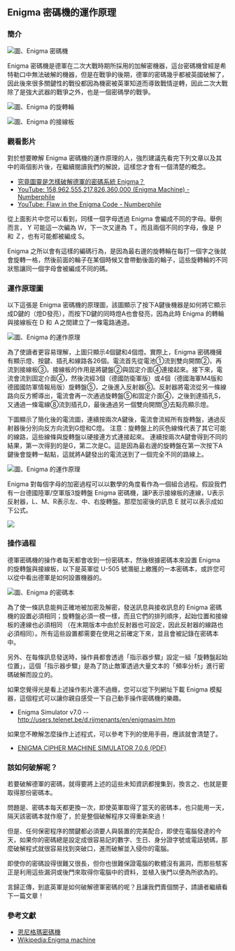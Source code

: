 ## Enigma 密碼機的運作原理

### 簡介

![圖、Enigma 密碼機](Four-rotor-enigma.jpg)

Enigma 密碼機是德軍在二次大戰時期所採用的加解密機器，這台密碼機曾經是希特勒口中無法破解的機器，但是在戰爭的後期，德軍的密碼幾乎都被英國破解了，因此後來很多關鍵性的戰役都因為機密被英軍知道而導致戰情逆轉，因此二次大戰除了是強大武器的戰爭之外，也是一個密碼學的戰爭。

![圖、Enigma 的旋轉輪](640px-Enigma-rotor-stack.jpg)

![圖、Enigma 的接線板](640px-Enigma-plugboard.jpg)

### 觀看影片

對於想要瞭解 Enigma 密碼機的運作原理的人，強烈建議先看完下列文章以及其中的兩個影片後，在繼續閱讀我們的解說，這樣您才會有一個清楚的概念。

* [究竟圖靈是怎樣破解德軍的密碼系統 Enigma？](http://www.inside.com.tw/2015/03/03/how-did-alan-turing-figure-out-the-enigma-machine)
 * [YouTube: 158,962,555,217,826,360,000 (Enigma Machine) - Numberphile](https://www.youtube.com/watch?v=G2_Q9FoD-oQ)
 * [YouTube: Flaw in the Enigma Code - Numberphile](https://www.youtube.com/watch?v=V4V2bpZlqx8)

從上面影片中您可以看到，同樣一個字母透過 Enigma 會編成不同的字母。舉例而言， Y 可能這一次編為 Ｗ，下一次又邊為 Ｔ。而且兩個不同的字母，像是 Ｐ和 Ｚ，也有可能都被編成 S。

Enigma 之所以會有這樣的編碼行為，是因為最右邊的旋轉輪在每打一個字之後就會旋轉一格，然後前面的輪子在某個時候又會帶動後面的輪子，這些旋轉輪的不同狀態讓同一個字母會被編成不同的碼。

### 運作原理圖

以下這張是 Enigma 密碼機的原理圖，該圖顯示了按下A鍵後機器是如何將它顯示成D鍵的（燈D發亮），而按下D鍵的同時燈A也會發亮，因為此時 Enigma 的轉輪與接線板在 D 和 Ａ之間建立了一條電路通道。

![圖、Enigma 的運作原理](Enigma_wiring_kleur.svg.png)

為了使讀者更容易理解，上圖只顯示4個鍵和4個燈。實際上，Enigma 密碼機擁有顯示燈、按鍵、插孔和線路各26個。電流首先從電池①流到雙向開關②，再流到接線板③。接線板的作用是將鍵盤②與固定介面④連接起來。接下來，電流會流到固定介面④，然後流經3個（德國防衛軍版）或4個（德國海軍M4版和德國國防軍情報局版）旋轉盤⑤，之後進入反射器⑥。反射器將電流從另一條線路向反方嚮導出，電流會再一次通過旋轉盤⑤和固定介面④，之後到達插孔S，又通過一條電線⑧流到插孔D，最後通過另一個雙向開關⑨去點亮顯示燈。

下圖顯示了簡化後的電流圖，連續按兩次A鍵後，電流會流經所有旋轉盤，通過反射器後分別向反方向流到G燈和C燈。 注意：旋轉盤上的灰色線條代表了其它可能的線路，這些線條與旋轉盤以硬接連方式連接起來。 連續按兩次A鍵會得到不同的結果，第一次得到的是G，第二次是C。這是因為最右邊的旋轉盤在第一次按下A鍵後會旋轉一點點，這就將A鍵發出的電流送到了一個完全不同的路線上。

![圖、Enigma 的運作原理](633px-Enigma-action.svg.png)

Enigma  對每個字母的加密過程可以以數學的角度看作為一個組合過程。假設我們有一台德國陸軍/空軍版3旋轉盤 Enigma 密碼機，讓P表示接線板的連線，U表示反射器，L、M、R表示左、中、右旋轉盤。那麼加密後的訊息 E 就可以表示成如下公式。

![](EnigmaMath.png)

### 操作過程

德軍密碼機的操作者每天都會收到一份密碼本，然後根據密碼本來設置 Enigma  的旋轉盤與接線板，以下是英軍從 U-505 號潛艇上繳獲的一本密碼本，或許您可以從中看出德軍是如何設置機器的。

![圖、Enigma 的密碼本](1024px-Kenngruppenheft.jpg)

為了使一條訊息能夠正確地被加密及解密，發送訊息與接收訊息的 Enigma  密碼機的設置必須相同；旋轉盤必須一模一樣，而且它們的排列順序，起始位置和接線板的連線也必須相同 （在末期版本中由於反射器也可設定，因此反射器的線路也必須相同）。所有這些設置都需要在使用之前確定下來，並且會被記錄在密碼本中。

另外、在每條訊息發送時，操作員都會透過「指示器步驟」設定一組「旋轉盤起始位置」，這個「指示器步驟」是為了防止敵軍透過大量文本的「頻率分析」進行密碼破解而設立的。

如果您覺得光是看上述操作影片還不過癮，您可以從下列網址下載 Enigma 模擬器，這個程式可以讓你親自感受一下自己動手操作密碼機的樂趣。

* Enigma Simulator v7.0 -- <http://users.telenet.be/d.rijmenants/en/enigmasim.htm>

如果您不瞭解怎麼操作上述程式，可以參考下列的使用手冊，應該就會清楚了。

* [ENIGMA CIPHER MACHINE SIMULATOR 7.0.6 (PDF)](http://users.telenet.be/d.rijmenants/Enigma%20Sim%20Manual.pdf)

### 該如何破解呢？

若要破解德軍的密碼，就得要將上述的這些未知資訊都搜集到，換言之、也就是要取得那份密碼本。

問題是、密碼本每天都更換一次，即使英軍取得了當天的密碼本，也只能用一天，隔天該密碼本就作廢了，於是整個破解程序又得重新來過！

但是、任何保密程序的關鍵都必須要人與裝置的完美配合，即使在電腦發達的今天，如果你的密碼總是設定成很容易記的數字、生日、身分證字號或電話號碼，那麼破解程式就很容易找到突破口，進而破解並入侵你的電腦。

即使你的密碼設得很難又很長，但你也很難保證電腦的軟體沒有漏洞，而那些駭客正是利用這些漏洞或後門來取得你電腦中的資料，並植入後門以便為所欲為的。

言歸正傳，到底英軍是如何破解德軍密碼的呢？且讓我們賣個關子，請讀者繼續看下一篇文章！

### 參考文獻

* [恩尼格瑪密碼機](http://zh.wikipedia.org/wiki/%E6%81%A9%E5%B0%BC%E6%A0%BC%E7%8E%9B%E5%AF%86%E7%A0%81%E6%9C%BA) 
* [Wikipedia:Enigma machine](http://en.wikipedia.org/wiki/Enigma_machine)
